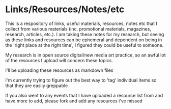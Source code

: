 # Links/Resources/Notes/etc

This is a respository of links, useful materials, resources, notes etc that I collect from various materials (inc. promotional materials, magazines, research, articles, etc.). I am taking these notes for my research, but seeing as these links and resources can be ephemeral and dependent on being in the 'right place at the right time', I figured they could be useful to someone.

My research is in open source digital/new media art practice, so an awful lot of the resources I upload will concern these topics.

I'll be uploading these resources as markdown files

I'm currently trying to figure out the best way to 'tag' individual items so that they are easily greppable

If you also went to any events that I have uploaded a resource list from and have more to add, please fork and add any resources i've missed
